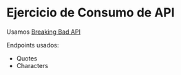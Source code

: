 # Ejercicio de Consumo de API

Usamos [Breaking Bad API](http://breakingbadapi.com)

Endpoints usados:
- Quotes
- Characters